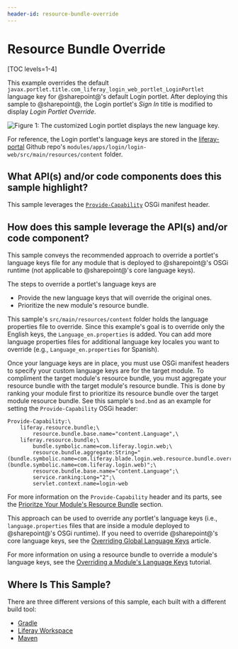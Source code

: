 ```yaml
---
header-id: resource-bundle-override
---
```


# Resource Bundle Override

[TOC levels=1-4]

This example overrides the default
`javax.portlet.title.com_liferay_login_web_portlet_LoginPortlet` language key
for @sharepoint@'s default Login portlet. After deploying this sample to @sharepoint@,
the Login portlet's *Sign In* title is modified to display *Login Portlet
Override*.

![Figure 1: The customized Login portlet displays the new language key.](../../../images/hook-resourcebundle.png)

For reference, the Login portlet's language keys are stored in the
[liferay-portal](https://github.com/liferay/liferay-portal) Github repo's
`modules/apps/login/login-web/src/main/resources/content` folder.

## What API(s) and/or code components does this sample highlight?

This sample leverages the
[`Provide-Capability`](https://bnd.bndtools.org/chapters/220-contracts.html)
OSGi manifest header.

## How does this sample leverage the API(s) and/or code component?

This sample conveys the recommended approach to override a portlet's
language keys file for any module that is deployed to @sharepoint@'s OSGi runtime
(not applicable to @sharepoint@'s core language keys).

The steps to override a portlet's language keys are

- Provide the new language keys that will override the original ones.
- Prioritize the new module's resource bundle.

This sample's `src/main/resources/content` folder holds the language properties
file to override. Since this example's goal is to override only the English
keys, the `Language_en.properties` is added. You can add more language
properties files for additional language key locales you want to override (e.g.,
`Language_en.properties` for Spanish).

Once your language keys are in place, you must use OSGi manifest headers to
specify your custom language keys are for the target module. To compliment the
target module's resource bundle, you must aggregate your resource bundle with
the target module's resource bundle. This is done by ranking your module first
to prioritize its resource bundle over the target module resource bundle. See
this sample's `bnd.bnd` as an example for setting the `Provide-Capability` OSGi
header:

```
Provide-Capability:\
    liferay.resource.bundle;\
        resource.bundle.base.name="content.Language",\
    liferay.resource.bundle;\
        bundle.symbolic.name=com.liferay.login.web;\
        resource.bundle.aggregate:String="(bundle.symbolic.name=com.liferay.blade.login.web.resource.bundle.override),(bundle.symbolic.name=com.liferay.login.web)";\
        resource.bundle.base.name="content.Language";\
        service.ranking:Long="2";\
        servlet.context.name=login-web
```

For more information on the `Provide-Capability` header and its parts, see the
[Prioritze Your Module's Resource Bundle](/docs/7-2/customization/-/knowledge_base/c/overriding-a-modules-language-keys#prioritize-your-modules-resource-bundle)
section.

This approach can be used to override any portlet's language keys (i.e.,
`language.properties` files that are inside a module deployed to @sharepoint@'s
OSGi runtime). If you need to override @sharepoint@'s core language keys, see the
[Overriding Global Language Keys](/docs/7-2/customization/-/knowledge_base/c/overriding-global-language-keys)
article.

For more information on using a resource bundle to override a module's
language keys, see the
[Overriding a Module's Language Keys](/docs/7-2/customization/-/knowledge_base/c/overriding-a-modules-language-keys)
tutorial.

## Where Is This Sample?

There are three different versions of this sample, each built with a different
build tool:

- [Gradle](https://github.com/liferay/liferay-blade-samples/tree/7.2/gradle/overrides/login-web-resource-bundle-override)
- [Liferay Workspace](https://github.com/liferay/liferay-blade-samples/tree/7.2/liferay-workspace/overrides/login-web-resource-bundle-override)
- [Maven](https://github.com/liferay/liferay-blade-samples/tree/7.2/maven/overrides/login-web-resource-bundle-override)
